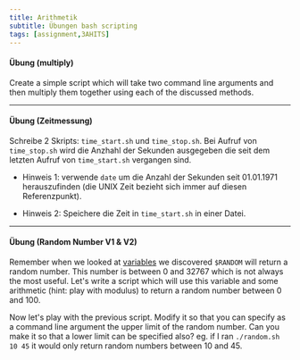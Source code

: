 ```yaml
---
title: Arithmetik
subtitle: Übungen bash scripting
tags: [assignment,3AHITS]
---
```


#### Übung (multiply)

Create a simple script which will take two command line arguments and then multiply them together using each of the discussed methods.



---

#### Übung (Zeitmessung)

Schreibe 2 Skripts: `time_start.sh` und `time_stop.sh`. Bei Aufruf von `time_stop.sh` wird die Anzhahl der Sekunden ausgegeben die seit dem letzten Aufruf von `time_start.sh` vergangen sind. 

- Hinweis 1: verwende `date` um die Anzahl der Sekunden seit 01.01.1971 herauszufinden (die UNIX Zeit bezieht sich immer auf diesen Referenzpunkt). 

- Hinweis 2: Speichere die Zeit in `time_start.sh` in einer Datei.



---

#### Übung (Random Number V1 & V2)

Remember when we looked at [variables](https://ryanstutorials.net/bash-scripting-tutorial/bash-variables.php) we discovered `$RANDOM` will return a random number. This number is between 0 and 32767 which is not always the most useful. Let's write a script which will use this variable and some arithmetic (hint: play with modulus) to return a random number between 0 and 100.

Now let's play with the previous script. Modify it so that you can specify as a command line argument the upper limit of the random number. Can you make it so that a lower limit can be specified also? eg. if I ran `./random.sh 10 45` it would only return random numbers between 10 and 45.

